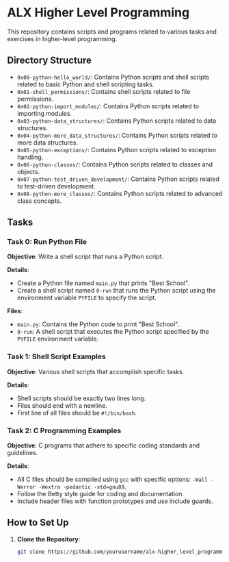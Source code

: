 # ALX Higher Level Programming

This repository contains scripts and programs related to various tasks and exercises in higher-level programming.

## Directory Structure

- `0x00-python-hello_world/`: Contains Python scripts and shell scripts related to basic Python and shell scripting tasks.
- `0x01-shell_permissions/`: Contains shell scripts related to file permissions.
- `0x02-python-import_modules/`: Contains Python scripts related to importing modules.
- `0x03-python-data_structures/`: Contains Python scripts related to data structures.
- `0x04-python-more_data_structures/`: Contains Python scripts related to more data structures.
- `0x05-python-exceptions/`: Contains Python scripts related to exception handling.
- `0x06-python-classes/`: Contains Python scripts related to classes and objects.
- `0x07-python-test_driven_development/`: Contains Python scripts related to test-driven development.
- `0x08-python-more_classes/`: Contains Python scripts related to advanced class concepts.

## Tasks

### Task 0: Run Python File

**Objective**: Write a shell script that runs a Python script.

**Details**:
- Create a Python file named `main.py` that prints "Best School".
- Create a shell script named `0-run` that runs the Python script using the environment variable `PYFILE` to specify the script.

**Files**:
- `main.py`: Contains the Python code to print "Best School".
- `0-run`: A shell script that executes the Python script specified by the `PYFILE` environment variable.

### Task 1: Shell Script Examples

**Objective**: Various shell scripts that accomplish specific tasks.

**Details**:
- Shell scripts should be exactly two lines long.
- Files should end with a newline.
- First line of all files should be `#!/bin/bash`.

### Task 2: C Programming Examples

**Objective**: C programs that adhere to specific coding standards and guidelines.

**Details**:
- All C files should be compiled using `gcc` with specific options: `-Wall -Werror -Wextra -pedantic -std=gnu89`.
- Follow the Betty style guide for coding and documentation.
- Include header files with function prototypes and use include guards.

## How to Set Up

1. **Clone the Repository**:
   ```bash
   git clone https://github.com/yourusername/alx-higher_level_programming.git
